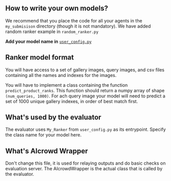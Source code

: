 ## How to write your own models?

We recommend that you place the code for all your agents in the `my_submisison` directory (though it is not mandatory). We have added random ranker example in `random_ranker.py`

**Add your model name in** [`user_config.py`](user_config.py)

## Ranker model format
You will have access to a set of gallery images, query images, and csv files containing all the names and indexes for the images.

You will have to implement a class containing the function `predict_product_ranks`. This function should return a numpy array of shape `(num_queries, 1000)`. For ach query image your model will need to predict a set of 1000 unique gallery indexes, in order of best match first.

## What's used by the evaluator
The evaluator uses `My_Ranker` from `user_config.py` as its entrypoint. Specify the class name for your model here.

## What's AIcrowd Wrapper

Don't change this file, it is used for relaying outputs and do basic checks on evaluation server. The AIcrowdWrapper is the actual class that is called by the evaluator.
